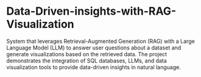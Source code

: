# Data-Driven-insights-with-RAG-Visualization
System that leverages Retrieval-Augmented Generation (RAG) with a Large Language Model (LLM) to answer user questions about a dataset and generate visualizations based on the retrieved data. The project demonstrates the integration of SQL databases, LLMs, and data visualization tools to provide data-driven insights in natural language.
